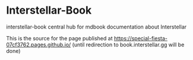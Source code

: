 # Interstellar-Book



interstellar-book
central hub for mdbook documentation about Interstellar 

This is the source for the page published at https://special-fiesta-07cf3762.pages.github.io/ (until redirection to book.interstellar.gg will be done)
